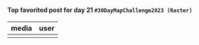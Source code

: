 #### Top favorited post for day 21 `#30DayMapChallenge2023 (Raster)`
| media | user | 
|-------|------|
|  |  |